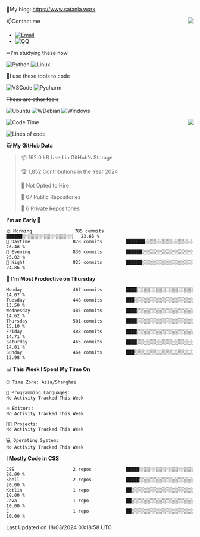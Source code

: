 📰My blog: https://www.satania.work

<img align="right" src="https://github-readme-stats.vercel.app/api/top-langs/?username=Katriell"/>

📫Contact me

* [![Email](https://img.shields.io/badge/Email-Iris@satania.work-1?style=social&logoColor=fff)](mailto:Iris@satania.work)
* [![QQ](https://img.shields.io/badge/QQ-2088839458-1?style=social&logoColor=fff)](tencent://AddContact/?fromId=45&fromSubId=1&subcmd=all&uin=2088839458&website=www.oicqzone.com)

✏I'm studying these now

![Python](https://img.shields.io/badge/-Python-blue?style=flat-square&logo=Python&logoColor=fff)
![Linux](https://img.shields.io/badge/-Linux-black?style=flat-square&logo=Linux&logoColor=fff)

🔨I use these tools to code

![VSCode](https://img.shields.io/badge/-VSCode-blue?style=flat-square&logo=visualstudiocode&logoColor=fff)
![Pycharm](https://img.shields.io/badge/-Pycharm-green?style=flat-square&logo=pycharm&logoColor=fff)

 ~~These are other tools~~

![Ubuntu](https://img.shields.io/badge/-Ubuntu-orange?style=flat-square&logo=Ubuntu&logoColor=fff)
![WDebian](https://img.shields.io/badge/-Debian-blue?style=flat-square&logo=Debian&logoColor=fff)
![Windows](https://img.shields.io/badge/-Windows-blue?style=flat-square&logo=Windows&logoColor=fff)


<img align="right" src="https://github-readme-stats-beta-amber-44.vercel.app/api?username=Katriell&show_icons=true&role=OWNER,ORGANIZATION_MEMBER,COLLABORATOR&locale=zh-my"/>

<!--START_SECTION:waka-->
![Code Time](http://img.shields.io/badge/Code%20Time-21%20mins-blue)

![Lines of code](https://img.shields.io/badge/From%20Hello%20World%20I%27ve%20Written-5.5%20thousand%20lines%20of%20code-blue)

**🐱 My GitHub Data** 

> 📦 162.0 kB Used in GitHub's Storage 
 > 
> 🏆 1,852 Contributions in the Year 2024
 > 
> 🚫 Not Opted to Hire
 > 
> 📜 67 Public Repositories 
 > 
> 🔑 6 Private Repositories 
 > 
**I'm an Early 🐤** 

```text
🌞 Morning                785 commits         ██████░░░░░░░░░░░░░░░░░░░   23.66 % 
🌆 Daytime                878 commits         ███████░░░░░░░░░░░░░░░░░░   26.46 % 
🌃 Evening                830 commits         ██████░░░░░░░░░░░░░░░░░░░   25.02 % 
🌙 Night                  825 commits         ██████░░░░░░░░░░░░░░░░░░░   24.86 % 
```
📅 **I'm Most Productive on Thursday** 

```text
Monday                   467 commits         ████░░░░░░░░░░░░░░░░░░░░░   14.07 % 
Tuesday                  448 commits         ███░░░░░░░░░░░░░░░░░░░░░░   13.50 % 
Wednesday                485 commits         ████░░░░░░░░░░░░░░░░░░░░░   14.62 % 
Thursday                 501 commits         ████░░░░░░░░░░░░░░░░░░░░░   15.10 % 
Friday                   488 commits         ████░░░░░░░░░░░░░░░░░░░░░   14.71 % 
Saturday                 465 commits         ████░░░░░░░░░░░░░░░░░░░░░   14.01 % 
Sunday                   464 commits         ███░░░░░░░░░░░░░░░░░░░░░░   13.98 % 
```


📊 **This Week I Spent My Time On** 

```text
🕑︎ Time Zone: Asia/Shanghai

💬 Programming Languages: 
No Activity Tracked This Week

🔥 Editors: 
No Activity Tracked This Week

🐱‍💻 Projects: 
No Activity Tracked This Week

💻 Operating System: 
No Activity Tracked This Week
```

**I Mostly Code in CSS** 

```text
CSS                      2 repos             █████░░░░░░░░░░░░░░░░░░░░   20.00 % 
Shell                    2 repos             █████░░░░░░░░░░░░░░░░░░░░   20.00 % 
Kotlin                   1 repo              ██░░░░░░░░░░░░░░░░░░░░░░░   10.00 % 
Java                     1 repo              ██░░░░░░░░░░░░░░░░░░░░░░░   10.00 % 
C                        1 repo              ██░░░░░░░░░░░░░░░░░░░░░░░   10.00 % 
```




 Last Updated on 18/03/2024 03:18:58 UTC
<!--END_SECTION:waka-->
